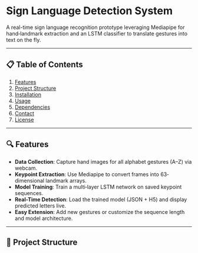 # Sign Language Detection System

A real-time sign language recognition prototype leveraging Mediapipe for hand‐landmark extraction and an LSTM classifier to translate gestures into text on the fly.

---

## 📋 Table of Contents

1. [Features](#features)  
2. [Project Structure](#project-structure)  
3. [Installation](#installation)  
4. [Usage](#usage)  
5. [Dependencies](#dependencies)  
6. [Contact](#contact)  
7. [License](#license)

---

## 🔍 Features

- **Data Collection**: Capture hand images for all alphabet gestures (A–Z) via webcam.  
- **Keypoint Extraction**: Use Mediapipe to convert frames into 63‐dimensional landmark arrays.  
- **Model Training**: Train a multi‐layer LSTM network on saved keypoint sequences.  
- **Real-Time Detection**: Load the trained model (JSON + H5) and display predicted letters live.  
- **Easy Extension**: Add new gestures or customize the sequence length and model architecture.

---

## 📁 Project Structure

